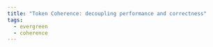 ```yaml
---
title: "Token Coherence: decoupling performance and correctness"
tags:
  - evergreen
  - coherence
---
```

